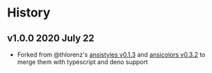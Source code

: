 # History

## v1.0.0 2020 July 22

-   Forked from @thlorenz's [ansistyles v0.1.3](https://github.com/thlorenz/ansistyles/tree/v0.1.3) and [ansicolors v0.3.2](https://github.com/thlorenz/ansicolors/releases/tag/v0.3.2) to merge them with typescript and deno support
